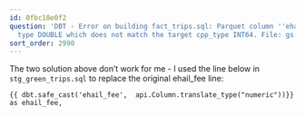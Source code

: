 ```yaml
---
id: 0fbc18e0f2
question: 'DBT - Error on building fact_trips.sql: Parquet column ''ehail_fee'' has
  type DOUBLE which does not match the target cpp_type INT64. File: gs://<gcs bucket>/<table>/green_taxi_2019-01.parquet")'
sort_order: 2990
---
```


The two solution above don’t work for me - I used the line below in `stg_green_trips.sql` to replace the original ehail_fee line:

`{{ dbt.safe_cast('ehail_fee',  api.Column.translate_type("numeric"))}} as ehail_fee,`

